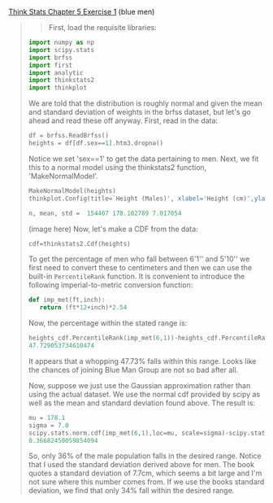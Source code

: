 [Think Stats Chapter 5 Exercise 1](http://greenteapress.com/thinkstats2/html/thinkstats2006.html#toc50) (blue men)

>> First, load the requisite libraries:
> ```python
> import numpy as np
> import scipy.stats
>import brfss
>import first
>import analytic
>import thinkstats2
>import thinkplot
> ```
> We are told that the distribution is roughly normal and given the mean and standard deviation of weights in the brfss dataset, but let's go ahead and read these off anyway.  First, read in the data:
> ```python
> df = brfss.ReadBrfss()
>heights = df[df.sex==1].htm3.dropna()
> ```
>Notice we set 'sex==1' to get the data pertaining to men.  Next, we fit this to a normal model using the
>thinkstats2 function, 'MakeNormalModel'.
> ```python
> MakeNormalModel(heights)
> thinkplot.Config(title=`Height (Males)', xlabel='Height (cm)',ylabel='CDF',loc='upper right')
> ```
> ```python
> n, mean, std =  154407 178.102789 7.017054
> ```
> (image here)
> Now, let's make a CDF from the data:
> ```python
> cdf=thinkstats2.Cdf(heights)
> ```
> To get the percentage of men who fall between 6'1'' and 5'10'' we first need to convert these to centimeters and then we can use the built-in `PercentileRank` function. It is convenient to introduce the following imperial-to-metric conversion function:
> ```python
> def imp_met(ft,inch):
>    return (ft*12+inch)*2.54
> ```
> Now, the percentage within the stated range is:
> ```python
> heights_cdf.PercentileRank(imp_met(6,1))-heights_cdf.PercentileRank(imp_met(5,10))
>47.729053734610474
>```
> It appears that a whopping 47.73% falls within this range.  Looks like the chances of joining Blue Man Group are not so bad after all.
>
>Now, suppose we just use the Gaussian approximation rather than using the actual dataset.  We use the normal cdf provided by scipy as well as the mean and standard deviation found above.  The result is:
> ```python
> mu = 178.1
>sigma = 7.0
>scipy.stats.norm.cdf(imp_met(6,1),loc=mu, scale=sigma)-scipy.stats.norm.cdf(imp_met(5,10),loc=mu,scale=sigma)
> 0.36682450059854094
> ```
>So, only 36% of the male population falls in the desired range. Notice that I used the standard deviation derived above for men.  The book quotes a standard deviation of 7.7cm, which seems a bit large and I'm not sure where this number comes from.  If we use the books standard deviation, we find that only 34% fall within the desired range.
